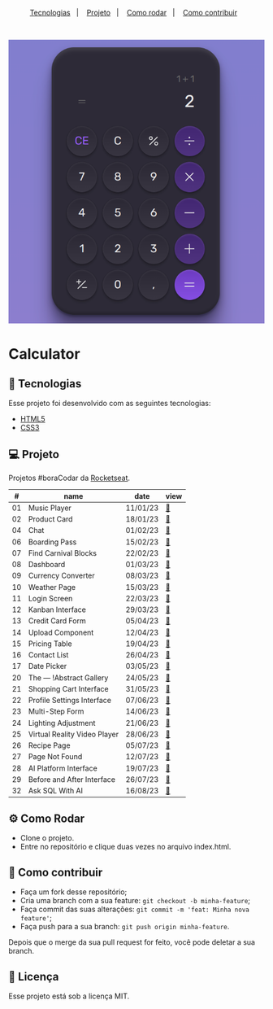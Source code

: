 <p align="center">
  <a href="#-tecnologias">Tecnologias</a>&nbsp;&nbsp;&nbsp;|&nbsp;&nbsp;&nbsp;
  <a href="#-projeto">Projeto</a>&nbsp;&nbsp;&nbsp;|&nbsp;&nbsp;&nbsp;
  <a href="#-como-rodar">Como rodar</a>&nbsp;&nbsp;&nbsp;|&nbsp;&nbsp;&nbsp;
  <a href="#-como-contribuir">Como contribuir</a>&nbsp;&nbsp;&nbsp;
  </p>

<br>

<p align="center">
  <img alt="" src=".github/image.png">
</p>

# Calculator

## 🚀 Tecnologias

Esse projeto foi desenvolvido com as seguintes tecnologias:

- [HTML5](https://developer.mozilla.org/pt-BR/docs/Web/HTML)
- [CSS3](https://developer.mozilla.org/pt-BR/docs/Web/CSS)

## 💻 Projeto

Projetos #boraCodar da [Rocketseat](https://boracodar.dev/).

<table>
  <thead>
    <tr>
      <th>#</th>
      <th>name</th>
      <th>date</th>
      <th>view</th>
    </tr>
  </thead>
  <tbody>
    <tr>
      <td>01</td>
      <td>Music Player</td>
      <td>11/01/23</td>
      <td><a href="https://github.com/leticea/music-player">🔗</a></td>
    </tr>
    <tr>
      <td>02</td>
      <td>Product Card</td>
      <td>18/01/23</td>
      <td><a href="https://github.com/leticea/product-card">🔗</a></td>
    </tr>
    <tr>
      <td>04</td>
      <td>Chat</td>
      <td>01/02/23</td>
      <td><a href="https://github.com/leticea/chat-rocketseat">🔗</a></td>
    </tr>
    <tr>
      <td>06</td>
      <td>Boarding Pass</td>
      <td>15/02/23</td>
      <td><a href="https://github.com/leticea/boarding-pass">🔗</a></td>
    </tr>
    <tr>
      <td>07</td>
      <td>Find Carnival Blocks</td>
      <td>22/02/23</td>
      <td><a href="https://github.com/leticea/find-carnival-blocks">🔗</a></td>
    </tr>
    <tr>
      <td>08</td>
      <td>Dashboard</td>
      <td>01/03/23</td>
      <td><a href="https://github.com/leticea/dashboard">🔗</a></td>
    </tr>
    <tr>
      <td>09</td>
      <td>Currency Converter</td>
      <td>08/03/23</td>
      <td><a href="https://github.com/leticea/currency-converter">🔗</a></td>
    </tr>
    <tr>
      <td>10</td>
      <td>Weather Page</td>
      <td>15/03/23</td>
      <td><a href="https://github.com/leticea/weather-page">🔗</a></td>
    </tr>
    <tr>
      <td>11</td>
      <td>Login Screen</td>
      <td>22/03/23</td>
      <td><a href="https://github.com/leticea/login-screen">🔗</a></td>
    </tr>
    <tr>
      <td>12</td>
      <td>Kanban Interface</td>
      <td>29/03/23</td>
      <td><a href="https://github.com/leticea/kanban-interface">🔗</a></td>
    </tr>
    <tr>
      <td>13</td>
      <td>Credit Card Form</td>
      <td>05/04/23</td>
      <td><a href="https://github.com/leticea/credit-card-form">🔗</a></td>
    </tr>
    <tr>
      <td>14</td>
      <td>Upload Component</td>
      <td>12/04/23</td>
      <td><a href="https://github.com/leticea/upload-page">🔗</a></td>
    </tr>
    <tr>
      <td>15</td>
      <td>Pricing Table</td>
      <td>19/04/23</td>
      <td><a href="https://github.com/leticea/pricing-table">🔗</a></td>
    </tr>
    <tr>
      <td>16</td>
      <td>Contact List</td>
      <td>26/04/23</td>
      <td><a href="https://github.com/leticea/contact-list-rocketseat">🔗</a></td>
    </tr>
    <tr>
      <td>17</td>
      <td>Date Picker</td>
      <td>03/05/23</td>
      <td><a href="https://github.com/leticea/calendar-rocketseat">🔗</a></td>
    </tr>
    <tr>
      <td>20</td>
      <td>The — !Abstract Gallery</td>
      <td>24/05/23</td>
      <td><a href="https://github.com/leticea/abstract-gallery">🔗</a></td>
    </tr>
    <tr>
      <td>21</td>
      <td>Shopping Cart Interface</td>
      <td>31/05/23</td>
      <td><a href="https://github.com/leticea/shopping-cart">🔗</a></td>
    </tr>
    <tr>
      <td>22</td>
      <td>Profile Settings Interface</td>
      <td>07/06/23</td>
      <td><a href="https://github.com/leticea/profile-settings">🔗</a></td>
    </tr>
    <tr>
      <td>23</td>
      <td>Multi-Step Form</td>
      <td>14/06/23</td>
      <td><a href="https://github.com/leticea/multi-step-form">🔗</a></td>
    </tr>
    <tr>
      <td>24</td>
      <td>Lighting Adjustment</td>
      <td>21/06/23</td>
      <td><a href="https://github.com/leticea/lighting-adjustment">🔗</a></td>
    </tr>
    <tr>
      <td>25</td>
      <td>Virtual Reality Video Player</td>
      <td>28/06/23</td>
      <td><a href="https://github.com/leticea/virtual-reality-video-player">🔗</a></td>
    </tr>
    <tr>
      <td>26</td>
      <td>Recipe Page</td>
      <td>05/07/23</td>
      <td><a href="https://github.com/leticea/recipe-page">🔗</a></td>
    </tr>
    <tr>
      <td>27</td>
      <td>Page Not Found</td>
      <td>12/07/23</td>
      <td><a href="https://github.com/leticea/page-not-found">🔗</a></td>
    </tr>
    <tr>
      <td>28</td>
      <td>AI Platform Interface</td>
      <td>19/07/23</td>
      <td><a href="https://github.com/leticea/AI-platform">🔗</a></td>
    </tr>
    <tr>
      <td>29</td>
      <td>Before and After Interface</td>
      <td>26/07/23</td>
      <td><a href="https://github.com/leticea/before-after-interface">🔗</a></td>
    </tr>
    <tr>
      <td>32</td>
      <td>Ask SQL With AI</td>
      <td>16/08/23</td>
      <td><a href="https://github.com/leticea/ask-sql-IA">🔗</a></td>
    </tr>
  </tbody>
</table>

## ⚙️ Como Rodar

- Clone o projeto.
- Entre no repositório e clique duas vezes no arquivo index.html.

## 🤔 Como contribuir

- Faça um fork desse repositório;
- Cria uma branch com a sua feature: `git checkout -b minha-feature`;
- Faça commit das suas alterações: `git commit -m 'feat: Minha nova feature'`;
- Faça push para a sua branch: `git push origin minha-feature`.

Depois que o merge da sua pull request for feito, você pode deletar a sua branch.

## 📝 Licença

Esse projeto está sob a licença MIT.
